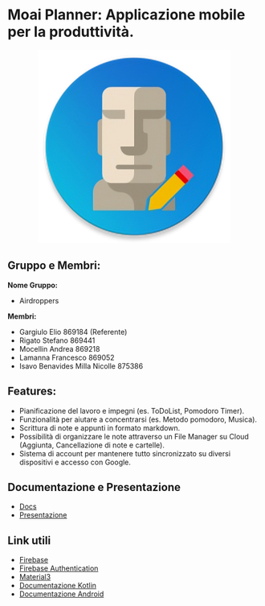 # Moai Planner: Applicazione mobile per la produttività.
<p align="center">
  <img src="screenshots/01%20-%20app_icon.png">
</p>


## Gruppo e Membri:
__Nome Gruppo:__ 
- Airdroppers

__Membri:__
- Gargiulo Elio 869184 (Referente)
- Rigato Stefano 869441
- Mocellin Andrea 869218
- Lamanna Francesco 869052
- Isavo Benavides Milla Nicolle 875386  

## Features:

- Pianificazione del lavoro e impegni (es. ToDoList, Pomodoro Timer).
- Funzionalità per aiutare a concentrarsi (es. Metodo pomodoro, Musica).
- Scrittura di note e appunti in formato markdown. 
- Possibilità di organizzare le note attraverso un File Manager su Cloud (Aggiunta, Cancellazione di note e cartelle).
- Sistema di account per mantenere tutto sincronizzato su diversi dispositivi e accesso con Google.

## Documentazione e Presentazione
- [Docs](Moai%20Planner%20-%20Documentazione%20-%20Gruppo%20Airdroppers.pdf)
- [Presentazione](Moai%20Planner%20-%20Presentazione%20-%20Gruppo%20Airdroppers.pdf)

## Link utili
- [Firebase](https://firebase.google.com/docs/reference/kotlin/packages?authuser=1)
- [Firebase Authentication](https://firebase.google.com/docs/auth/android/start?authuser=1#kotlin+ktx_2)
- [Material3](https://m3.material.io/)
- [Documentazione Kotlin](https://kotlinlang.org/docs/home.html)
- [Documentazione Android](https://developer.android.com/docs?hl=it)
